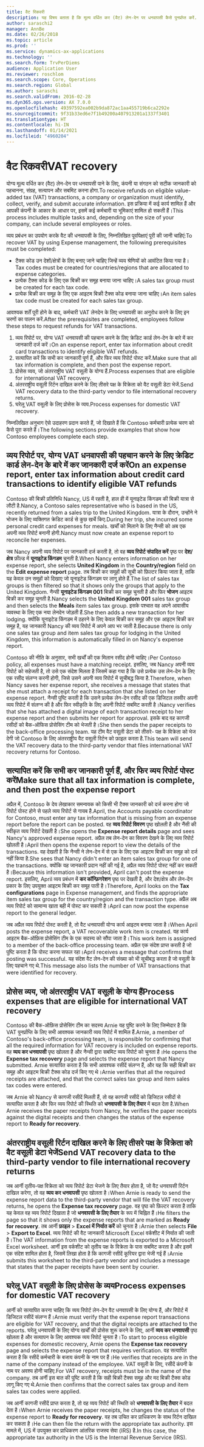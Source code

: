 ```yaml
---
title: वैट रिकवरी
description: यह विषय बताता है कि मूल्य वर्धित कर (वैट) लेन-देन पर धनवापसी कैसे पुनर्प्राप्त करें.
author: saraschi2
manager: AnnBe
ms.date: 02/26/2018
ms.topic: article
ms.prod: ''
ms.service: dynamics-ax-applications
ms.technology: ''
ms.search.form: TrvPerDiems
audience: Application User
ms.reviewer: roschlom
ms.search.scope: Core, Operations
ms.search.region: Global
ms.author: saraschi
ms.search.validFrom: 2016-02-28
ms.dyn365.ops.version: AX 7.0.0
ms.openlocfilehash: 49397592ea002b9da872ac1aa455719b6ca2292e
ms.sourcegitcommit: 9f31b33ed6e7f1b49200a407913201a1337f3401
ms.translationtype: HT
ms.contentlocale: hi-IN
ms.lasthandoff: 01/14/2021
ms.locfileid: "4960204"
---
```

# <a name="vat-recovery"></a><span data-ttu-id="76eed-103">वैट रिकवरी</span><span class="sxs-lookup"><span data-stu-id="76eed-103">VAT recovery</span></span> 

<span data-ttu-id="76eed-104">योग्य मूल्य वर्धित कर (वैट) लेन-देन पर धनवापसी पाने के लिए, कंपनी या संगठन को सटीक जानकारी को पहचानना, संग्रह, सत्यापन और सबमिट करना होगा.</span><span class="sxs-lookup"><span data-stu-id="76eed-104">To receive refunds on eligible value-added tax (VAT) transactions, a company or organization must identify, collect, verify, and submit accurate information.</span></span> <span data-ttu-id="76eed-105">इस प्रक्रिया में कई कार्य शामिल हैं और आपकी कंपनी के आकार के आधार पर, इसमें कई कर्मचारी या भूमिकाएं शामिल हो सकती हैं।</span><span class="sxs-lookup"><span data-stu-id="76eed-105">This process includes multiple tasks and, depending on the size of your company, can include several employees or roles.</span></span>

<span data-ttu-id="76eed-106">व्यय प्रबंधन का उपयोग करके वैट की धनवापसी के लिए, निम्नलिखित पूर्वापेक्षाएं पूरी की जानी चाहिएं:</span><span class="sxs-lookup"><span data-stu-id="76eed-106">To recover VAT by using Expense management, the following prerequisites must be completed:</span></span>

- <span data-ttu-id="76eed-107">टैक्स कोड उन देशों/क्षेत्रों के लिए बनाए जाने चाहिए जिन्हें व्यय श्रेणियों को आवंटित किया गया है।</span><span class="sxs-lookup"><span data-stu-id="76eed-107">Tax codes must be created for countries/regions that are allocated to expense categories.</span></span>
- <span data-ttu-id="76eed-108">प्रत्येक टैक्स कोड के लिए एक बिक्री कर समूह बनाया जाना चाहिए।</span><span class="sxs-lookup"><span data-stu-id="76eed-108">A sales tax group must be created for each tax code.</span></span>
- <span data-ttu-id="76eed-109">प्रत्येक बिक्री कर समूह के लिए एक आइटम बिक्री टैक्स कोड बनाया जाना चाहिए।</span><span class="sxs-lookup"><span data-stu-id="76eed-109">An item sales tax code must be created for each sales tax group.</span></span>

<span data-ttu-id="76eed-110">आवश्यक शर्तें पूरी होने के बाद, कर्मचारी VAT लेनदेन के लिए धनवापसी का अनुरोध करने के लिए इन चरणों का पालन करें.</span><span class="sxs-lookup"><span data-stu-id="76eed-110">After the prerequisites are completed, employees follow these steps to request refunds for VAT transactions.</span></span>

1. <span data-ttu-id="76eed-111">व्यय रिपोर्ट पर, योग्य VAT धनवापसी की पहचान करने के लिए क्रेडिट कार्ड लेन-देन के बारे में कर जानकारी दर्ज करें।</span><span class="sxs-lookup"><span data-stu-id="76eed-111">On an expense report, enter tax information about credit card transactions to identify eligible VAT refunds.</span></span>
2. <span data-ttu-id="76eed-112">सत्यापित करें कि सभी कर जानकारी पूर्ण हैं, और फिर व्यय रिपोर्ट पोस्ट करें.</span><span class="sxs-lookup"><span data-stu-id="76eed-112">Make sure that all tax information is complete, and then post the expense report.</span></span>
3. <span data-ttu-id="76eed-113">प्रोसेस व्यय, जो अंतरराष्ट्रीय VAT वसूली के योग्य हैं.</span><span class="sxs-lookup"><span data-stu-id="76eed-113">Process expenses that are eligible for international VAT recovery.</span></span>
4. <span data-ttu-id="76eed-114">अंतरराष्ट्रीय वसूली रिर्टन दाखिल करने के लिए तीसरे पक्ष के विक्रेता को वैट वसूली डेटा भेजें.</span><span class="sxs-lookup"><span data-stu-id="76eed-114">Send VAT recovery data to the third-party vendor to file international recovery returns.</span></span>
5. <span data-ttu-id="76eed-115">घरेलू VAT वसूली के लिए प्रोसेस के व्यय.</span><span class="sxs-lookup"><span data-stu-id="76eed-115">Process expenses for domestic VAT recovery.</span></span>

<span data-ttu-id="76eed-116">निम्नलिखित अनुभाग ऐसे उदाहरण प्रदान करते हैं, जो दिखाते हैं कि Contoso कर्मचारी प्रत्येक चरण को कैसे पूरा करते हैं।</span><span class="sxs-lookup"><span data-stu-id="76eed-116">The following sections provide examples that show how Contoso employees complete each step.</span></span>

## <a name="on-an-expense-report-enter-tax-information-about-credit-card-transactions-to-identify-eligible-vat-refunds"></a><span data-ttu-id="76eed-117">व्यय रिपोर्ट पर, योग्य VAT धनवापसी की पहचान करने के लिए क्रेडिट कार्ड लेन-देन के बारे में कर जानकारी दर्ज करें</span><span class="sxs-lookup"><span data-stu-id="76eed-117">On an expense report, enter tax information about credit card transactions to identify eligible VAT refunds</span></span>

<span data-ttu-id="76eed-118">Contoso की बिक्री प्रतिनिधि Nancy, US में रहती है, हाल ही में यूनाइटेड किंगडम की बिक्री यात्रा से लौटी है.</span><span class="sxs-lookup"><span data-stu-id="76eed-118">Nancy, a Contoso sales representative who is based in the US, recently returned from a sales trip to the United Kingdom.</span></span> <span data-ttu-id="76eed-119">यात्रा के दौरान, उन्होंने ने भोजन के लिए व्यक्तिगत क्रेडिट कार्ड से कुछ खर्चे किए.</span><span class="sxs-lookup"><span data-stu-id="76eed-119">During her trip, she incurred some personal credit card expenses for meals.</span></span> <span data-ttu-id="76eed-120">खर्चों को मिलाने के लिए नैन्सी को अब एक अपनी व्यय रिपोर्ट बनानी होगी.</span><span class="sxs-lookup"><span data-stu-id="76eed-120">Nancy must now create an expense report to reconcile her expenses.</span></span>

<span data-ttu-id="76eed-121">जब Nancy अपनी व्यय रिपोर्ट पर जानकारी दर्ज करती है, तो वह **व्यय रिपोर्ट संपादित करें** पृष्ठ पर **देश/क्षेत्र** फ़ील्ड में **यूनाइटेड किंगडम** चुनती है.</span><span class="sxs-lookup"><span data-stu-id="76eed-121">When Nancy enters information on her expense report, she selects **United Kingdom** in the **Country/region** field on the **Edit expense report** page.</span></span> <span data-ttu-id="76eed-122">तब बिक्री कर समूहों की सूची को फ़िल्टर किया जाता है, ताकि यह केवल उन समूहों को दिखाए जो यूनाइटेड किंगडम पर लागू होते हैं.</span><span class="sxs-lookup"><span data-stu-id="76eed-122">The list of sales tax groups is then filtered so that it shows only the groups that apply to the United Kingdom.</span></span> <span data-ttu-id="76eed-123">नैन्सी **यूनाइटेड किंगडम 001** बिक्री कर समूह चुनती है और फिर **भोजन** आइटम बिक्री कर समूह चुनती है.</span><span class="sxs-lookup"><span data-stu-id="76eed-123">Nancy selects the **United Kingdom 001** sales tax group and then selects the **Meals** item sales tax group.</span></span> <span data-ttu-id="76eed-124">इसके पश्चात वह अपने आवासीय व्यवस्था के लिए एक नया लेनदेन जोड़ती हैं.</span><span class="sxs-lookup"><span data-stu-id="76eed-124">She then adds a new transaction for her lodging.</span></span> <span data-ttu-id="76eed-125">क्योंकि यूनाइटेड किंगडम में ठहरने के लिए केवल बिक्री कर समूह और एक आइटम बिक्री कर समूह है, यह जानकारी Nancy की व्यय रिपोर्ट में अपने आप भर जाती है.</span><span class="sxs-lookup"><span data-stu-id="76eed-125">Because there is only one sales tax group and item sales tax group for lodging in the United Kingdom, this information is automatically filled in on Nancy's expense report.</span></span>

<span data-ttu-id="76eed-126">Contoso की नीति के अनुसार, सभी खर्चों की एक मिलान रसीद होनी चाहिए।</span><span class="sxs-lookup"><span data-stu-id="76eed-126">Per Contoso policy, all expenses must have a matching receipt.</span></span> <span data-ttu-id="76eed-127">इसलिए, जब Nancy अपनी व्यय रिपोर्ट को सहेजती है, तो उसे एक संदेश मिलता है जिसमें कहा गया है कि उसे प्रत्येक उस लेन-देन के लिए एक रसीद संलग्न करनी होगी, जिसे उसने अपनी व्यय रिपोर्ट में सूचीबद्ध किया है.</span><span class="sxs-lookup"><span data-stu-id="76eed-127">Therefore, when Nancy saves her expense report, she receives a message that states that she must attach a receipt for each transaction that she listed on her expense report.</span></span> <span data-ttu-id="76eed-128">नैन्सी पुष्टि करती है कि उसने प्रत्येक लेन-देन रसीद की एक डिजिटल तस्वीर अपनी व्यय रिपोर्ट में संलग्न की है और फिर स्वीकृति के लिए अपनी रिपोर्ट सबमिट करती है।</span><span class="sxs-lookup"><span data-stu-id="76eed-128">Nancy verifies that she has attached a digital image of each transaction receipt to her expense report and then submits her report for approval.</span></span> <span data-ttu-id="76eed-129">इसके बाद वह कागजी रसीदों को बैक-ऑफिस प्रोसेसिंग टीम को भेजती है।</span><span class="sxs-lookup"><span data-stu-id="76eed-129">She then sends the paper receipts to the back-office processing team.</span></span> <span data-ttu-id="76eed-130">यह टीम वैट वसूली डेटा को तीसरे- पक्ष के विक्रेता को भेज देगी जो Contoso के लिए अंतरराष्ट्रीय वैट वसूली रिर्टन को फ़ाइल करता है.</span><span class="sxs-lookup"><span data-stu-id="76eed-130">This team will send the VAT recovery data to the third-party vendor that files international VAT recovery returns for Contoso.</span></span>

## <a name="make-sure-that-all-tax-information-is-complete-and-then-post-the-expense-report"></a><span data-ttu-id="76eed-131">सत्यापित करें कि सभी कर जानकारी पूर्ण हैं, और फिर व्यय रिपोर्ट पोस्ट करें</span><span class="sxs-lookup"><span data-stu-id="76eed-131">Make sure that all tax information is complete, and then post the expense report</span></span>

<span data-ttu-id="76eed-132">अप्रैल में, Contoso के देय लेखाकार समन्वयक को किसी भी टैक्स जानकारी को दर्ज करना होगा जो रिपोर्ट पोस्ट होने से पहले व्यय रिपोर्ट से गायब है.</span><span class="sxs-lookup"><span data-stu-id="76eed-132">April, the Accounts payable coordinator for Contoso, must enter any tax information that is missing from an expense report before the report can be posted.</span></span> <span data-ttu-id="76eed-133">वह **व्यय रिपोर्ट विवरण** पृष्ठ खोलती है और नैंसी की स्वीकृत व्यय रिपोर्ट देखती है।</span><span class="sxs-lookup"><span data-stu-id="76eed-133">She opens the **Expense report details** page and sees Nancy's approved expense report.</span></span> <span data-ttu-id="76eed-134">अप्रैल तब लेन-देन का विवरण देखने के लिए व्यय रिपोर्ट खोलती है।</span><span class="sxs-lookup"><span data-stu-id="76eed-134">April then opens the expense report to view the details of the transactions.</span></span> <span data-ttu-id="76eed-135">वह देखती है कि नैन्सी ने लेन-देन में से एक के लिए एक आइटम बिक्री कर समूह को दर्ज नहीं किया है.</span><span class="sxs-lookup"><span data-stu-id="76eed-135">She sees that Nancy didn't enter an item sales tax group for one of the transactions.</span></span> <span data-ttu-id="76eed-136">क्योंकि यह जानकारी प्रदान नहीं की गई है, अप्रैल व्यय रिपोर्ट पोस्ट नहीं कर सकती है।</span><span class="sxs-lookup"><span data-stu-id="76eed-136">Because this information isn't provided, April can't post the expense report.</span></span> <span data-ttu-id="76eed-137">इसलिए, April व्यय प्रबंधन में **कर कॉन्फ़िगरेशन** पृष्ठ पर देखती है, और देश/क्षेत्र और लेन-देन प्रकार के लिए उपयुक्त आइटम बिक्री कर समूह पाती है।</span><span class="sxs-lookup"><span data-stu-id="76eed-137">Therefore, April looks on the **Tax configurations** page in Expense management, and finds the appropriate item sales tax group for the country/region and the transaction type.</span></span> <span data-ttu-id="76eed-138">अप्रैल अब व्यय रिपोर्ट को सामान्य खाता बही में पोस्ट कर सकती है।</span><span class="sxs-lookup"><span data-stu-id="76eed-138">April can now post the expense report to the general ledger.</span></span>

<span data-ttu-id="76eed-139">जब अप्रैल व्यय रिपोर्ट पोस्ट करती है, तो वैट धनवापसी योग्य कार्य आइटम बनाया जाता है।</span><span class="sxs-lookup"><span data-stu-id="76eed-139">When April posts the expense report, a VAT recoverable work item is created.</span></span> <span data-ttu-id="76eed-140">यह कार्य आइटम बैक-ऑफ़िस प्रोसेसिंग टीम के एक सदस्य को सौंपा जाता है।</span><span class="sxs-lookup"><span data-stu-id="76eed-140">This work item is assigned to a member of the back-office processing team.</span></span> <span data-ttu-id="76eed-141">अप्रैल एक संदेश प्राप्त करती है जो पुष्टि करता है कि पोस्ट करना सफल रहा।</span><span class="sxs-lookup"><span data-stu-id="76eed-141">April receives a message that confirms that posting was successful.</span></span> <span data-ttu-id="76eed-142">यह संदेश वैट लेन-देन की संख्या को भी सूचीबद्ध करता है जो वसूली के लिए पहचाने गए थे.</span><span class="sxs-lookup"><span data-stu-id="76eed-142">This message also lists the number of VAT transactions that were identified for recovery.</span></span>

## <a name="process-expenses-that-are-eligible-for-international-vat-recovery"></a><span data-ttu-id="76eed-143">प्रोसेस व्यय, जो अंतरराष्ट्रीय VAT वसूली के योग्य हैं</span><span class="sxs-lookup"><span data-stu-id="76eed-143">Process expenses that are eligible for international VAT recovery</span></span>

<span data-ttu-id="76eed-144">Contoso की बैक-ऑफ़िस प्रोसेसिंग टीम का सदस्य Arnie यह पुष्टि करने के लिए जिम्मेदार है कि VAT पुनर्प्राप्ति के लिए सभी आवश्यक जानकारी व्यय रिपोर्ट में शामिल हैं.</span><span class="sxs-lookup"><span data-stu-id="76eed-144">Arnie, a member of Contoso's back-office processing team, is responsible for confirming that all the required information for VAT recovery is included on expense reports.</span></span> <span data-ttu-id="76eed-145">वह **व्यय कर धनवापसी** पृष्ठ खोलता है और नैन्सी द्वारा सबमिट व्यय रिपोर्ट को चुनता है।</span><span class="sxs-lookup"><span data-stu-id="76eed-145">He opens the **Expense tax recovery** page and selects the expense report that Nancy submitted.</span></span> <span data-ttu-id="76eed-146">Arnie सत्यापित करता है कि सभी आवश्यक रसीदें संलग्न हैं, और यह कि सही बिक्री कर समूह और आइटम बिक्री टैक्स कोड दर्ज किए गए थे।</span><span class="sxs-lookup"><span data-stu-id="76eed-146">Arnie verifies that all the required receipts are attached, and that the correct sales tax group and item sales tax codes were entered.</span></span>

<span data-ttu-id="76eed-147">जब Arnie को Nancy से कागजी रसीदें मिलती हैं, तो वह कागजी रसीदें को डिजिटल रसीदों से सत्यापित करता है और फिर व्यय रिपोर्ट की स्थिति को **धनवापसी के लिए तैयार** में बदल देता है.</span><span class="sxs-lookup"><span data-stu-id="76eed-147">When Arnie receives the paper receipts from Nancy, he verifies the paper receipts against the digital receipts and then changes the status of the expense report to **Ready for recovery**.</span></span>

## <a name="send-vat-recovery-data-to-the-third-party-vendor-to-file-international-recovery-returns"></a><span data-ttu-id="76eed-148">अंतरराष्ट्रीय वसूली रिर्टन दाखिल करने के लिए तीसरे पक्ष के विक्रेता को वैट वसूली डेटा भेजें</span><span class="sxs-lookup"><span data-stu-id="76eed-148">Send VAT recovery data to the third-party vendor to file international recovery returns</span></span>

<span data-ttu-id="76eed-149">जब आर्नी तृतीय-पक्ष विक्रेता को व्यय रिपोर्ट डेटा भेजने के लिए तैयार होता है, जो वैट धनवापसी रिर्टन दाखिल करेगा, तो वह **व्यय कर धनवापसी** पृष्ठ खोलता है।</span><span class="sxs-lookup"><span data-stu-id="76eed-149">When Arnie is ready to send the expense report data to the third-party vendor that will file the VAT recovery returns, he opens the **Expense tax recovery** page.</span></span> <span data-ttu-id="76eed-150">वह पृष्ठ को फ़िल्टर करता है ताकि यह केवल वह व्यय रिपोर्ट दिखाता है जो **धनवापसी के लिए तैयार** के रूप में चिह्नित हैं।</span><span class="sxs-lookup"><span data-stu-id="76eed-150">He filters the page so that it shows only the expense reports that are marked as **Ready for recovery**.</span></span> <span data-ttu-id="76eed-151">तब आर्नी **फ़ाइल** &gt; **Excel में निर्यात करें** को चुनता है।</span><span class="sxs-lookup"><span data-stu-id="76eed-151">Arnie then selects **File** &gt; **Export to Excel**.</span></span> <span data-ttu-id="76eed-152">व्यय रिपोर्ट की वैट जानकारी Microsoft Excel वर्कशीट में निर्यात की जाती है।</span><span class="sxs-lookup"><span data-stu-id="76eed-152">The VAT information from the expense reports is exported to a Microsoft Excel worksheet.</span></span> <span data-ttu-id="76eed-153">आर्नी इस वर्कशीट को तृतीय पक्ष के विक्रेता के पास सबमिट करता है और इसमें एक संदेश शामिल होता है, जिसमें लिखा होता है कि कागजी रसीदें कूरियर द्वारा भेजी गई हैं।</span><span class="sxs-lookup"><span data-stu-id="76eed-153">Arnie submits this worksheet to the third-party vendor and includes a message that states that the paper receipts have been sent by courier.</span></span>

## <a name="process-expenses-for-domestic-vat-recovery"></a><span data-ttu-id="76eed-154">घरेलू VAT वसूली के लिए प्रोसेस के व्यय</span><span class="sxs-lookup"><span data-stu-id="76eed-154">Process expenses for domestic VAT recovery</span></span>

<span data-ttu-id="76eed-155">आर्नी को सत्यापित करना चाहिए कि व्यय रिपोर्ट लेन-देन वैट धनवापसी के लिए योग्य हैं, और रिपोर्ट में डिजिटल रसीदें संलग्न हैं।</span><span class="sxs-lookup"><span data-stu-id="76eed-155">Arnie must verify that the expense report transactions are eligible for VAT recovery, and that the digital receipts are attached to the reports.</span></span> <span data-ttu-id="76eed-156">घरेलू धनवापसी के लिए योग्य खर्चों की प्रोसेस शुरू करने के लिए, आर्नी **व्यय कर धनवापसी** पृष्ठ खोलता है और सत्यापन के लिए आवश्यक व्यय रिपोर्ट चुनता है।</span><span class="sxs-lookup"><span data-stu-id="76eed-156">To start to process eligible expenses for domestic recovery, Arnie opens the **Expense tax recovery** page and selects the expense report that requires verification.</span></span> <span data-ttu-id="76eed-157">वह सत्यापित करता है कि रसीदें कर्मचारी के बजाय कंपनी के नाम पर हैं।</span><span class="sxs-lookup"><span data-stu-id="76eed-157">He verifies that receipts are in the name of the company instead of the employee.</span></span> <span data-ttu-id="76eed-158">VAT वसूली के लिए, रसीदें कंपनी के नाम पर अवश्य होनी चाहिए.</span><span class="sxs-lookup"><span data-stu-id="76eed-158">For VAT recovery, receipts must be in the name of the company.</span></span> <span data-ttu-id="76eed-159">तब अर्नी इस बात की पुष्टि करती है कि सही बिक्री टैक्स समूह और मद बिक्री टैक्स कोड लागू किए गए थे.</span><span class="sxs-lookup"><span data-stu-id="76eed-159">Arnie then confirms that the correct sales tax group and item sales tax codes were applied.</span></span>

<span data-ttu-id="76eed-160">जब आर्नी कागजी र‍सीदें प्राप्त करता है, तो वह व्यय रिपोर्ट की स्थिति को **धनवापसी के लिए तैयार** में बदल देता है।</span><span class="sxs-lookup"><span data-stu-id="76eed-160">When Arnie receives the paper receipts, he changes the status of the expense report to **Ready for recovery**.</span></span> <span data-ttu-id="76eed-161">वह तब उचित कर प्राधिकरण के साथ रिर्टन दाखिल कर सकता है।</span><span class="sxs-lookup"><span data-stu-id="76eed-161">He can then file the return with the appropriate tax authority.</span></span> <span data-ttu-id="76eed-162">इस मामले में, US में उपयुक्त कर प्राधिकरण आंतरिक राजस्व सेवा (IRS) है.</span><span class="sxs-lookup"><span data-stu-id="76eed-162">In this case, the appropriate tax authority in the US is the Internal Revenue Service (IRS).</span></span>

